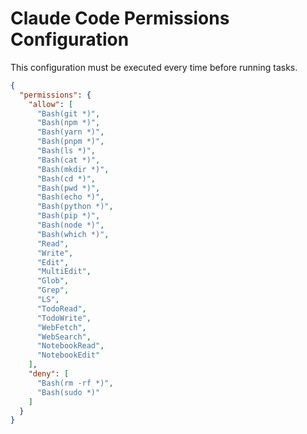# Claude Code Permissions Configuration

This configuration must be executed every time before running tasks.

```json
{
  "permissions": {
    "allow": [
      "Bash(git *)",
      "Bash(npm *)",
      "Bash(yarn *)",
      "Bash(pnpm *)",
      "Bash(ls *)",
      "Bash(cat *)",
      "Bash(mkdir *)",
      "Bash(cd *)",
      "Bash(pwd *)",
      "Bash(echo *)",
      "Bash(python *)",
      "Bash(pip *)",
      "Bash(node *)",
      "Bash(which *)",
      "Read",
      "Write",
      "Edit",
      "MultiEdit",
      "Glob",
      "Grep",
      "LS",
      "TodoRead",
      "TodoWrite",
      "WebFetch",
      "WebSearch",
      "NotebookRead",
      "NotebookEdit"
    ],
    "deny": [
      "Bash(rm -rf *)",
      "Bash(sudo *)"
    ]
  }
}
```
